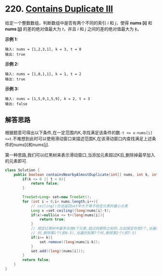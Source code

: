 # 220. [Contains Duplicate III](https://leetcode-cn.com/problems/contains-duplicate-iii/description/)

给定一个整数数组，判断数组中是否有两个不同的索引 *i* 和 *j*，使得 **nums [i]** 和 **nums [j]** 的差的绝对值最大为 *t*，并且 *i* 和 *j* 之间的差的绝对值最大为 *ķ*。

**示例 1:**

```
输入: nums = [1,2,3,1], k = 3, t = 0
输出: true
```

**示例 2:**

```
输入: nums = [1,0,1,1], k = 1, t = 2
输出: true
```

**示例 3:**

```
输入: nums = [1,5,9,1,5,9], k = 2, t = 3
输出: false
```

## 解答思路

根据题意可得出以下条件,在一定范围内K,寻找满足该条件的数`-t <= x-nums[i] <=t`.不难想到此时可以使用滑动窗口来描述范围K,在该滑动窗口内查找满足上述条件的nums[i]和nums[j].

第一种思路,我们可以红黑树来表示滑动窗口,当添加元素超过K后,删除掉最早加入的元素即可.

```java
class Solution {
    public boolean containsNearbyAlmostDuplicate(int[] nums, int k, int t) {
        if(k <= 0 || t < 0){
            return false;
        }
       
        TreeSet<Long> set=new TreeSet();
        for (int i = 0;i< nums.length;i++){
            // ceiling()方法返回set中大于等于给定元素的最小元素
            Long x =set.ceiling((long)nums[i]-t);
            if(x!=null&&x <= t+(long)nums[i]){
                return true;
            }
            // 限定红黑树中最多存放K个元素,超过则删除之前的.比如限定存放5个,当遍历到第6个
            // 时,删除第1个(即6-5),当遍历到第7个时,删除第2个(即7-5)
            if(i>= k){
                set.remove((long)nums[i-k]);
            }
            set.add((long)(nums[i]));
        }
        return false;
    }
}
```

